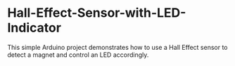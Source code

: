 # Hall-Effect-Sensor-with-LED-Indicator
This simple Arduino project demonstrates how to use a Hall Effect sensor to detect a magnet and control an LED accordingly.
